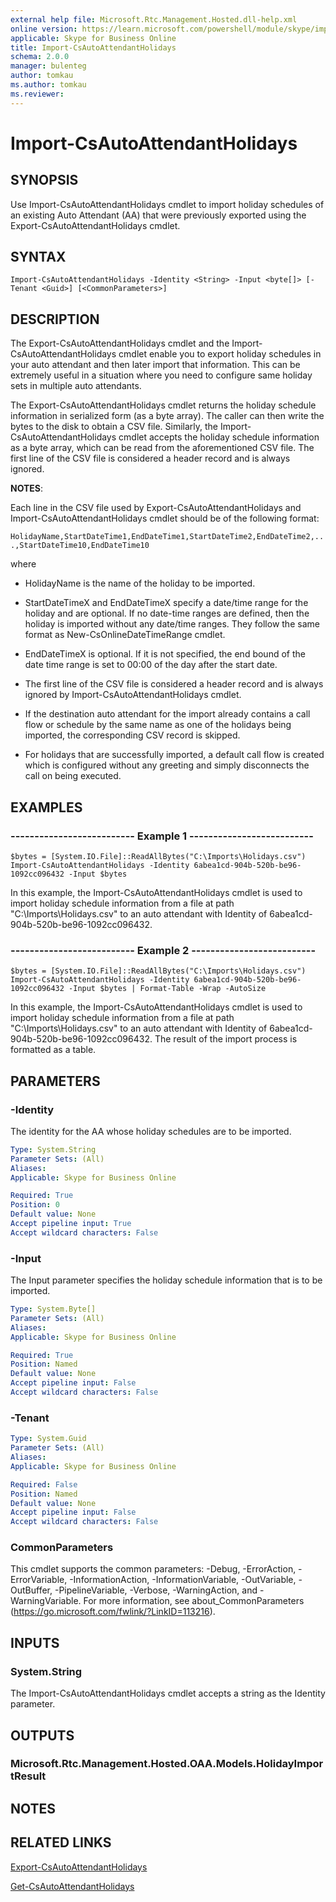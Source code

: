 ```yaml
---
external help file: Microsoft.Rtc.Management.Hosted.dll-help.xml
online version: https://learn.microsoft.com/powershell/module/skype/import-csautoattendantholidays
applicable: Skype for Business Online
title: Import-CsAutoAttendantHolidays
schema: 2.0.0
manager: bulenteg
author: tomkau
ms.author: tomkau
ms.reviewer:
---
```


# Import-CsAutoAttendantHolidays

## SYNOPSIS
Use Import-CsAutoAttendantHolidays cmdlet to import holiday schedules of an existing Auto Attendant (AA) that were previously exported using the Export-CsAutoAttendantHolidays cmdlet.

## SYNTAX

```
Import-CsAutoAttendantHolidays -Identity <String> -Input <byte[]> [-Tenant <Guid>] [<CommonParameters>]
```

## DESCRIPTION
The Export-CsAutoAttendantHolidays cmdlet and the Import-CsAutoAttendantHolidays cmdlet enable you to export holiday schedules in your auto attendant and then later import that information. This can be extremely useful in a situation where you need to configure same holiday sets in multiple auto attendants.

The Export-CsAutoAttendantHolidays cmdlet returns the holiday schedule information in serialized form (as a byte array). The caller can then write the bytes to the disk to obtain a CSV file. Similarly, the Import-CsAutoAttendantHolidays cmdlet accepts the holiday schedule information as a byte array, which can be read from the aforementioned CSV file. The first line of the CSV file is considered a header record and is always ignored.

**NOTES**:

Each line in the CSV file used by Export-CsAutoAttendantHolidays and Import-CsAutoAttendantHolidays cmdlet should be of the following format:

   `HolidayName,StartDateTime1,EndDateTime1,StartDateTime2,EndDateTime2,...,StartDateTime10,EndDateTime10`

where

- HolidayName is the name of the holiday to be imported.
- StartDateTimeX and EndDateTimeX specify a date/time range for the holiday and are optional. If no date-time ranges are defined, then the holiday is imported without any date/time ranges. They follow the same format as New-CsOnlineDateTimeRange cmdlet.
- EndDateTimeX is optional. If it is not specified, the end bound of the date time range is set to 00:00 of the day after the start date.

- The first line of the CSV file is considered a header record and is always ignored by Import-CsAutoAttendantHolidays cmdlet.
- If the destination auto attendant for the import already contains a call flow or schedule by the same name as one of the holidays being imported, the corresponding CSV record is skipped.
- For holidays that are successfully imported, a default call flow is created which is configured without any greeting and simply disconnects the call on being executed.

## EXAMPLES

### -------------------------- Example 1 --------------------------
```
$bytes = [System.IO.File]::ReadAllBytes("C:\Imports\Holidays.csv")
Import-CsAutoAttendantHolidays -Identity 6abea1cd-904b-520b-be96-1092cc096432 -Input $bytes
```

In this example, the Import-CsAutoAttendantHolidays cmdlet is used to import holiday schedule information from a file at path "C:\Imports\Holidays.csv" to an auto attendant with Identity of 6abea1cd-904b-520b-be96-1092cc096432.

### -------------------------- Example 2 --------------------------
```
$bytes = [System.IO.File]::ReadAllBytes("C:\Imports\Holidays.csv")
Import-CsAutoAttendantHolidays -Identity 6abea1cd-904b-520b-be96-1092cc096432 -Input $bytes | Format-Table -Wrap -AutoSize
```

In this example, the Import-CsAutoAttendantHolidays cmdlet is used to import holiday schedule information from a file at path "C:\Imports\Holidays.csv" to an auto attendant with Identity of 6abea1cd-904b-520b-be96-1092cc096432. The result of the import process is formatted as a table.

## PARAMETERS

### -Identity
The identity for the AA whose holiday schedules are to be imported.

```yaml
Type: System.String
Parameter Sets: (All)
Aliases:
Applicable: Skype for Business Online

Required: True
Position: 0
Default value: None
Accept pipeline input: True
Accept wildcard characters: False
```

### -Input
The Input parameter specifies the holiday schedule information that is to be imported.

```yaml
Type: System.Byte[]
Parameter Sets: (All)
Aliases:
Applicable: Skype for Business Online

Required: True
Position: Named
Default value: None
Accept pipeline input: False
Accept wildcard characters: False
```

### -Tenant

```yaml
Type: System.Guid
Parameter Sets: (All)
Aliases:
Applicable: Skype for Business Online

Required: False
Position: Named
Default value: None
Accept pipeline input: False
Accept wildcard characters: False
```

### CommonParameters
This cmdlet supports the common parameters: -Debug, -ErrorAction, -ErrorVariable, -InformationAction, -InformationVariable, -OutVariable, -OutBuffer, -PipelineVariable, -Verbose, -WarningAction, and -WarningVariable. For more information, see about_CommonParameters (https://go.microsoft.com/fwlink/?LinkID=113216).


## INPUTS

### System.String
The Import-CsAutoAttendantHolidays cmdlet accepts a string as the Identity parameter.


## OUTPUTS

### Microsoft.Rtc.Management.Hosted.OAA.Models.HolidayImportResult


## NOTES


## RELATED LINKS

[Export-CsAutoAttendantHolidays](Export-CsAutoAttendantHolidays.md)

[Get-CsAutoAttendantHolidays](Get-CsAutoAttendantHolidays.md)
